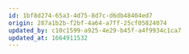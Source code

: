 ```yaml
---
id: 1bf8d274-65a3-4d75-8d7c-d6db48404ed7
origin: 287a1b2b-f2bf-4a64-a7ff-25cf05824074
updated_by: c10c1599-a925-4e29-b45f-a4f9934c1ca7
updated_at: 1664911532
---
```

